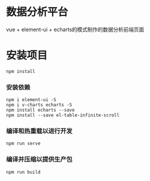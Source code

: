 # 数据分析平台

vue + element-ui + echarts的模式制作的数据分析前端页面


# 安装项目
```
npm install
```

### 安装依赖

```
npm i element-ui -S
npm i v-charts echarts -S
npm install echarts --save
npm install --save el-table-infinite-scroll
```

### 编译和热重载以进行开发
```
npm run serve
```

### 编译并压缩以提供生产包
```
npm run build
```
